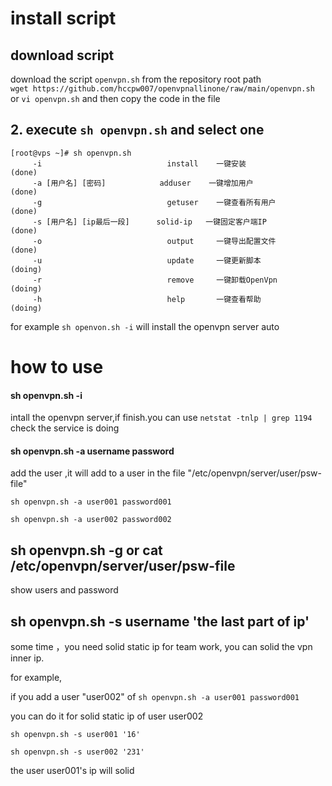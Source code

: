 # install script

## download script 
download the script `openvpn.sh` from the repository root path        
`wget https://github.com/hccpw007/openvpnallinone/raw/main/openvpn.sh`            
or `vi openvpn.sh` and then copy the code in the file
## 2. execute `sh openvpn.sh` and select one
```text
[root@vps ~]# sh openvpn.sh 
     -i                            install    一键安装                 (done)
     -a [用户名] [密码]            adduser    一键增加用户             (done)
     -g                            getuser    一键查看所有用户         (done)
     -s [用户名] [ip最后一段]      solid-ip   一键固定客户端IP         (done)
     -o                            output     一键导出配置文件         (done)
     -u                            update     一键更新脚本             (doing)
     -r                            remove     一键卸载OpenVpn          (doing)
     -h                            help       一键查看帮助             (doing)
```
for example `sh openvon.sh -i` will install the openvpn server auto 
# how to use
#### sh openvpn.sh -i
intall the openvpn server,if finish.you can use `netstat -tnlp | grep 1194` check the service is doing  
#### sh openvpn.sh -a username password
add the user ,it will add to a user in the file "/etc/openvpn/server/user/psw-file"

`sh openvpn.sh -a user001 password001`  

`sh openvpn.sh -a user002 password002`

## sh openvpn.sh -g or cat /etc/openvpn/server/user/psw-file
show users and password 

## sh openvpn.sh -s username 'the last part of ip' 
some time ，you need solid static ip for team work, you can solid the vpn inner ip.

for example,

if you add a user "user002" of `sh openvpn.sh -a user001 password001` 

you can do it for solid static ip of user user002

`sh openvpn.sh -s user001 '16'`  

`sh openvpn.sh -s user002 '231'`  

the user user001's ip will solid 

